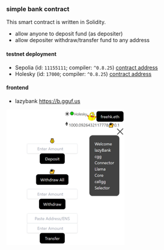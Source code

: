 ### simple bank contract
This smart contract is written in Solidity.
- allow anyone to deposit fund (as depositer)
- allow depositer withdraw/transfer fund to any address

#### testnet deployment
- Sepolia (id: `11155111`; compiler: `^0.8.25`)
[contract address](https://sepolia.etherscan.io/address/0x91eF967492e976F1cac20aae7731FB49182387C1)
- Holesky (id: `17000`; compiler: `^0.8.25`)
[contract address](https://holesky.etherscan.io/address/0x2b76DFFf6B1E9DEd9F7D5c564cAD440667DC4E45)

#### frontend
- lazybank https://b.gguf.us

[<img src="https://raw.githubusercontent.com/calcuis/simple-bank-contract/master/demo2.png" width="315" height="360">](https://raw.githubusercontent.com/calcuis/simple-bank-contract/master/demo2.png)

